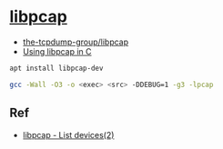 ﻿# [libpcap](https://www.tcpdump.org/)

- [the-tcpdump-group/libpcap](https://github.com/the-tcpdump-group/libpcap)
- [Using libpcap in C](https://www.devdungeon.com/content/using-libpcap-c)

```bash
apt install libpcap-dev
```

```bash
gcc -Wall -O3 -o <exec> <src> -DDEBUG=1 -g3 -lpcap
```

## Ref

- [libpcap - List devices(2)](http://qbsuranalang.blogspot.com/2016/11/libpcap-list-devices2.html)
